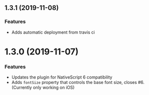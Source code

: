 ## 1.3.1 (2019-11-08)

### Features

- Adds automatic deployment from travis ci

# 1.3.0 (2019-11-07)

### Features

- Updates the plugin for NativeScript 6 compatibility
- Adds `fontSize`  property that controls the base font size, closes #6. (Currently only working on iOS)
